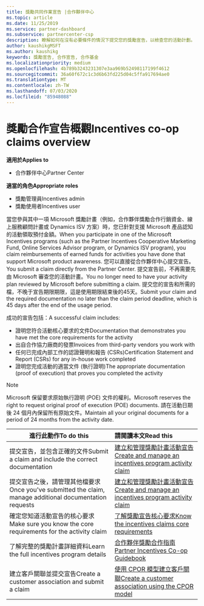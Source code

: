 ```yaml
---
title: 獎勵共同作業宣告 |合作夥伴中心
ms.topic: article
ms.date: 11/25/2019
ms.service: partner-dashboard
ms.subservice: partnercenter-csp
description: 瞭解如何在沒有必要條件的情況下提交您的獎勵宣告，以檢查您的活動計劃。
author: kaushikgMSFT
ms.author: kaushikg
keywords: 獎勵宣告, 合作宣告, 合作基金
ms.localizationpriority: medium
ms.openlocfilehash: 4b789b3243231307e3aa969b52498117199f4612
ms.sourcegitcommit: 36a60f672c1c3d6b63fd225d04c5ffa917694ae0
ms.translationtype: MT
ms.contentlocale: zh-TW
ms.lasthandoff: 07/03/2020
ms.locfileid: "85948088"
---
```

# <a name="incentives-co-op-claims-overview"></a><span data-ttu-id="858c3-104">獎勵合作宣告概觀</span><span class="sxs-lookup"><span data-stu-id="858c3-104">Incentives co-op claims overview</span></span>

<span data-ttu-id="858c3-105">**適用於**</span><span class="sxs-lookup"><span data-stu-id="858c3-105">**Applies to**</span></span>

- <span data-ttu-id="858c3-106">合作夥伴中心</span><span class="sxs-lookup"><span data-stu-id="858c3-106">Partner Center</span></span>

<span data-ttu-id="858c3-107">**適當的角色**</span><span class="sxs-lookup"><span data-stu-id="858c3-107">**Appropriate roles**</span></span>

- <span data-ttu-id="858c3-108">獎勵管理員</span><span class="sxs-lookup"><span data-stu-id="858c3-108">Incentives admin</span></span>
- <span data-ttu-id="858c3-109">獎勵使用者</span><span class="sxs-lookup"><span data-stu-id="858c3-109">Incentives user</span></span>

<span data-ttu-id="858c3-110">當您參與其中一項 Microsoft 獎勵計畫（例如，合作夥伴獎勵合作行銷資金、線上服務顧問計畫或 Dynamics ISV 方案）時，您已針對支援 Microsoft 產品認知的活動領取預付金額。</span><span class="sxs-lookup"><span data-stu-id="858c3-110">When you participate in one of the Microsoft Incentives programs (such as the Partner Incentives Cooperative Marketing Fund, Online Services Advisor program, or Dynamics ISV program), you claim reimbursements of earned funds for activities you have done that support Microsoft product awareness.</span></span> <span data-ttu-id="858c3-111">您可以直接從合作夥伴中心提交宣告。</span><span class="sxs-lookup"><span data-stu-id="858c3-111">You submit a claim directly from the Partner Center.</span></span> <span data-ttu-id="858c3-112">提交宣告前，不再需要先由 Microsoft 審查您的活動計畫。</span><span class="sxs-lookup"><span data-stu-id="858c3-112">You no longer need to have your activity plan reviewed by Microsoft before submitting a claim.</span></span> <span data-ttu-id="858c3-113">提交您的宣告和所需的檔，不晚于宣告期限期限，這是使用期限結束後的45天。</span><span class="sxs-lookup"><span data-stu-id="858c3-113">Submit your claim and the required documentation no later than the claim period deadline, which is 45 days after the end of the usage period.</span></span>

<span data-ttu-id="858c3-114">成功的宣告包括：</span><span class="sxs-lookup"><span data-stu-id="858c3-114">A successful claim includes:</span></span>

- <span data-ttu-id="858c3-115">證明您符合活動核心要求的文件</span><span class="sxs-lookup"><span data-stu-id="858c3-115">Documentation that demonstrates you have met the core requirements for the activity</span></span>
- <span data-ttu-id="858c3-116">出自合作協力廠商的發票</span><span class="sxs-lookup"><span data-stu-id="858c3-116">Invoices from third-party vendors you work with</span></span>
- <span data-ttu-id="858c3-117">任何已完成內部工作的認證聲明和報告 (CSRs)</span><span class="sxs-lookup"><span data-stu-id="858c3-117">Certification Statement and Report (CSRs) for any in-house work completed</span></span>
- <span data-ttu-id="858c3-118">證明您完成活動的適當文件 (執行證明)</span><span class="sxs-lookup"><span data-stu-id="858c3-118">The appropriate documentation (proof of execution) that proves you completed the activity</span></span> 

>[!NOTE]
><span data-ttu-id="858c3-119">Microsoft 保留要求原始執行證明 (POE) 文件的權利。</span><span class="sxs-lookup"><span data-stu-id="858c3-119">Microsoft reserves the right to request original proof of execution (POE) documents.</span></span> <span data-ttu-id="858c3-120">請在活動日期後 24 個月內保留所有原始文件。</span><span class="sxs-lookup"><span data-stu-id="858c3-120">Maintain all your original documents for a period of 24 months from the activity date.</span></span> 

|<span data-ttu-id="858c3-121">**進行此動作**</span><span class="sxs-lookup"><span data-stu-id="858c3-121">**To do this**</span></span>   |<span data-ttu-id="858c3-122">**請閱讀本文**</span><span class="sxs-lookup"><span data-stu-id="858c3-122">**Read this**</span></span>   |
|-----------------|:--------------------------------------|
|<span data-ttu-id="858c3-123">提交宣告，並包含正確的文件</span><span class="sxs-lookup"><span data-stu-id="858c3-123">Submit a claim and include the correct documentation</span></span>|[<span data-ttu-id="858c3-124">建立和管理獎勵計畫活動宣告</span><span class="sxs-lookup"><span data-stu-id="858c3-124">Create and manage an incentives program activity claim</span></span>](create-incentives-claims.md)|
|<span data-ttu-id="858c3-125">提交宣告之後，請管理其他檔要求</span><span class="sxs-lookup"><span data-stu-id="858c3-125">Once you've submitted the claim, manage additional documentation requests</span></span>|[<span data-ttu-id="858c3-126">建立和管理獎勵計畫活動宣告</span><span class="sxs-lookup"><span data-stu-id="858c3-126">Create and manage an incentives program activity claim</span></span>](create-incentives-claims.md)  |
|<span data-ttu-id="858c3-127">確定您知道活動宣告的核心要求</span><span class="sxs-lookup"><span data-stu-id="858c3-127">Make sure you know the core requirements for the activity claim</span></span>|[<span data-ttu-id="858c3-128">了解獎勵宣告核心要求</span><span class="sxs-lookup"><span data-stu-id="858c3-128">Know the incentives claims core requirements</span></span>](core-requirements.md)   |
|<span data-ttu-id="858c3-129">了解完整的獎勵計畫詳細資料</span><span class="sxs-lookup"><span data-stu-id="858c3-129">Learn the full incentives program details</span></span>|[<span data-ttu-id="858c3-130">合作夥伴獎勵合作指南</span><span class="sxs-lookup"><span data-stu-id="858c3-130">Partner Incentives Co-op Guidebook</span></span>](https://assets.microsoft.com/coop-guidebook.pdf)
|<span data-ttu-id="858c3-131">建立客戶關聯並提交宣告</span><span class="sxs-lookup"><span data-stu-id="858c3-131">Create a customer association and submit a claim</span></span> |[<span data-ttu-id="858c3-132">使用 CPOR 模型建立客戶關聯</span><span class="sxs-lookup"><span data-stu-id="858c3-132">Create a customer association using the CPOR model</span></span>](submit-osa-claim.md)|
                                                                                 
                                   
